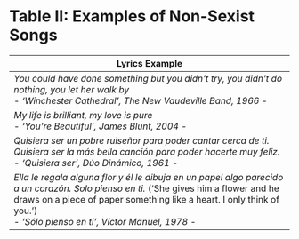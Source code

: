# Table II: Examples of Non-Sexist Songs

| **Lyrics Example**                                                                                                                              |
|--------------------------------------------------------------------------------------------------------------------------------------------------|
| *You could have done something but you didn't try, you didn't do nothing, you let her walk by* <br> - *‘Winchester Cathedral’, The New Vaudeville Band, 1966 -* |
| *My life is brilliant, my love is pure* <br> - *‘You’re Beautiful’, James Blunt, 2004 -*                                                        |
| *Quisiera ser un pobre ruiseñor para poder cantar cerca de ti. Quisiera ser la más bella canción para poder hacerte muy feliz.* <br> - *‘Quisiera ser’, Dúo Dinámico, 1961 -* |
| *Ella le regala alguna flor y él le dibuja en un papel algo parecido a un corazón. Solo pienso en ti.* (‘She gives him a flower and he draws on a piece of paper something like a heart. I only think of you.’) <br> - *‘Sólo pienso en ti’, Víctor Manuel, 1978 -* |
